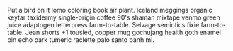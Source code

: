 Put a bird on it lomo coloring book air plant. Iceland meggings organic keytar taxidermy single-origin coffee 90's shaman mixtape venmo green juice adaptogen letterpress farm-to-table. Selvage semiotics fixie farm-to-table. Jean shorts +1 tousled, copper mug gochujang health goth enamel pin echo park tumeric raclette palo santo banh mi.